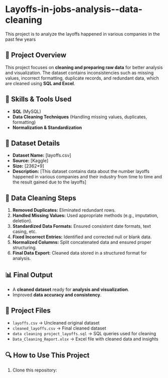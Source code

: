 # Layoffs-in-jobs-analysis--data-cleaning
This project is to analyze the layoffs happened in various companies in the past few years

## 📌 Project Overview
This project focuses on **cleaning and preparing raw data** for better analysis and visualization. The dataset contains inconsistencies such as missing values, incorrect formatting, duplicate records, and redundant data, which are cleaned using **SQL and Excel**.

## 🚀 Skills & Tools Used
- **SQL** (MySQL)
- **Data Cleaning Techniques** (Handling missing values, duplicates, formatting)
- **Normalization & Standardization**

## 📂 Dataset Details
- **Dataset Name:** [layoffs.csv]
- **Source:** [Kaggle]
- **Size:** [2362*9]
- **Description:** [This dataset contains data about the number layoffs happened in various companies and their industry from time to time and the result gained due to the layoffs]

## 🔄 Data Cleaning Steps
1. **Removed Duplicates:** Eliminated redundant rows.
2. **Handled Missing Values:** Used appropriate methods (e.g., imputation, deletion).
3. **Standardized Data Formats:** Ensured consistent date formats, text casing, etc.
4. **Fixed Incorrect Entries:** Identified and corrected null or blank data.
5. **Normalized Columns:** Split concatenated data and ensured proper structuring.
6. **Final Data Export:** Cleaned data stored in a structured format for analysis.

## 📊 Final Output
- A **cleaned dataset** ready for **analysis and visualization**.
- Improved **data accuracy and consistency**.

## 📁 Project Files
- `layoffs.csv` → Uncleaned original dataset
- `cleaned_layoffs.csv` → Final cleaned dataset
- `data cleaning project_layoffs.sql` → SQL queries used for cleaning
- `Data_Cleaning_Report.xlsx` → Excel file with cleaned data and insights

## 🔍 How to Use This Project
1. Clone this repository:
